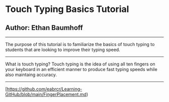 # Touch Typing Basics Tutorial
## Author: Ethan Baumhoff
---
The purpose of this tutorial is to familiarize the basics of touch typing to students that are looking to improve their typing speed.

---
What is touch typing?
Touch typing is the idea of using all ten fingers on your keyboard in an efficient manner to produce fast typing speeds while also maintaing accuracy.

---



[https://github.com/eabrcr/Learning-GitHub/blob/main/FingerPlacement.md)
